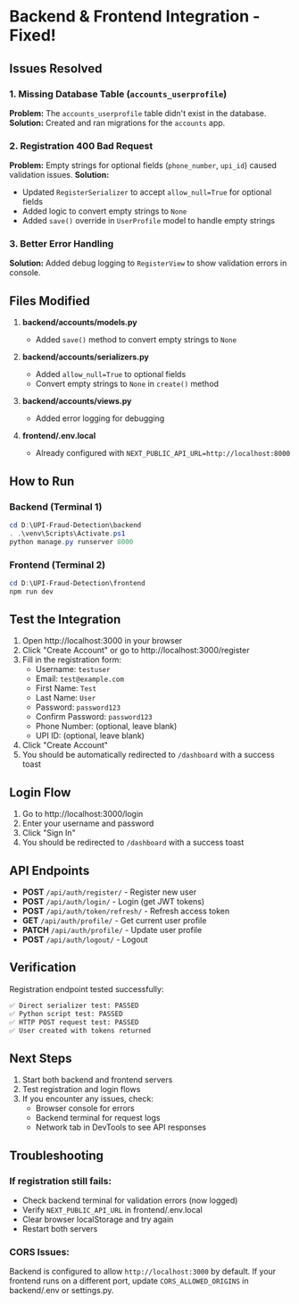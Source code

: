 # Backend & Frontend Integration - Fixed!

## Issues Resolved

### 1. Missing Database Table (`accounts_userprofile`)
**Problem:** The `accounts_userprofile` table didn't exist in the database.
**Solution:** Created and ran migrations for the `accounts` app.

### 2. Registration 400 Bad Request
**Problem:** Empty strings for optional fields (`phone_number`, `upi_id`) caused validation issues.
**Solution:** 
- Updated `RegisterSerializer` to accept `allow_null=True` for optional fields
- Added logic to convert empty strings to `None` 
- Added `save()` override in `UserProfile` model to handle empty strings

### 3. Better Error Handling
**Solution:** Added debug logging to `RegisterView` to show validation errors in console.

## Files Modified

1. **backend/accounts/models.py**
   - Added `save()` method to convert empty strings to `None`

2. **backend/accounts/serializers.py**
   - Added `allow_null=True` to optional fields
   - Convert empty strings to `None` in `create()` method

3. **backend/accounts/views.py**
   - Added error logging for debugging

4. **frontend/.env.local**
   - Already configured with `NEXT_PUBLIC_API_URL=http://localhost:8000`

## How to Run

### Backend (Terminal 1)
```powershell
cd D:\UPI-Fraud-Detection\backend
. .\venv\Scripts\Activate.ps1
python manage.py runserver 8000
```

### Frontend (Terminal 2)
```powershell
cd D:\UPI-Fraud-Detection\frontend
npm run dev
```

## Test the Integration

1. Open http://localhost:3000 in your browser
2. Click "Create Account" or go to http://localhost:3000/register
3. Fill in the registration form:
   - Username: `testuser`
   - Email: `test@example.com`
   - First Name: `Test`
   - Last Name: `User`
   - Password: `password123`
   - Confirm Password: `password123`
   - Phone Number: (optional, leave blank)
   - UPI ID: (optional, leave blank)
4. Click "Create Account"
5. You should be automatically redirected to `/dashboard` with a success toast

## Login Flow

1. Go to http://localhost:3000/login
2. Enter your username and password
3. Click "Sign In"
4. You should be redirected to `/dashboard` with a success toast

## API Endpoints

- **POST** `/api/auth/register/` - Register new user
- **POST** `/api/auth/login/` - Login (get JWT tokens)
- **POST** `/api/auth/token/refresh/` - Refresh access token
- **GET** `/api/auth/profile/` - Get current user profile
- **PATCH** `/api/auth/profile/` - Update user profile
- **POST** `/api/auth/logout/` - Logout

## Verification

Registration endpoint tested successfully:
```bash
✅ Direct serializer test: PASSED
✅ Python script test: PASSED
✅ HTTP POST request test: PASSED
✅ User created with tokens returned
```

## Next Steps

1. Start both backend and frontend servers
2. Test registration and login flows
3. If you encounter any issues, check:
   - Browser console for errors
   - Backend terminal for request logs
   - Network tab in DevTools to see API responses

## Troubleshooting

### If registration still fails:
- Check backend terminal for validation errors (now logged)
- Verify `NEXT_PUBLIC_API_URL` in frontend/.env.local
- Clear browser localStorage and try again
- Restart both servers

### CORS Issues:
Backend is configured to allow `http://localhost:3000` by default. If your frontend runs on a different port, update `CORS_ALLOWED_ORIGINS` in backend/.env or settings.py.
